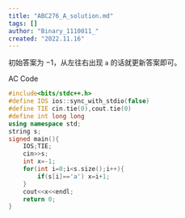 ```yaml
---
title: "ABC276_A_solution.md"
tags: []
author: "Binary_1110011_"
created: "2022.11.16"
---
```


初始答案为 $-1$，从左往右出现 `a` 的话就更新答案即可。

AC Code

```cpp
#include<bits/stdc++.h>
#define IOS ios::sync_with_stdio(false)
#define TIE cin.tie(0),cout.tie(0)
#define int long long
using namespace std;
string s;
signed main(){
	IOS;TIE;
	cin>>s;
	int x=-1;
	for(int i=0;i<s.size();i++){
		if(s[i]=='a') x=i+1;
	}
	cout<<x<<endl;
	return 0;
} 

```